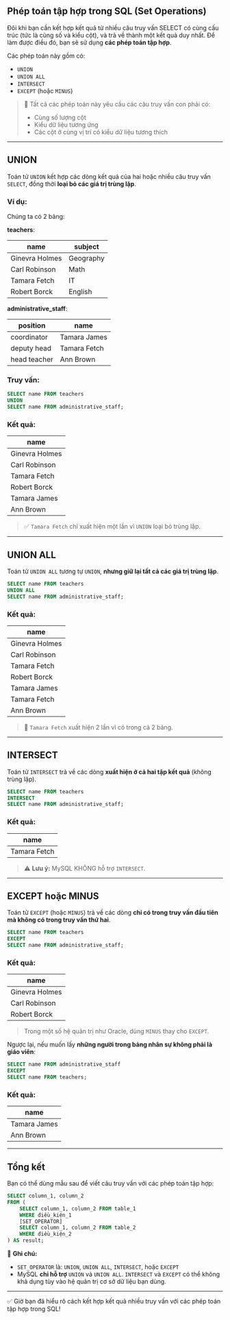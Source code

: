 ## **Phép toán tập hợp trong SQL (Set Operations)**

Đôi khi bạn cần kết hợp kết quả từ nhiều câu truy vấn SELECT có cùng cấu trúc (tức là cùng số và kiểu cột), và trả về thành một kết quả duy nhất. Để làm được điều đó, bạn sẽ sử dụng **các phép toán tập hợp**.

Các phép toán này gồm có:

* `UNION`
* `UNION ALL`
* `INTERSECT`
* `EXCEPT` (hoặc `MINUS`)

> 🔹 Tất cả các phép toán này yêu cầu các câu truy vấn con phải có:
>
> * Cùng số lượng cột
> * Kiểu dữ liệu tương ứng
> * Các cột ở cùng vị trí có kiểu dữ liệu tương thích

---

## **UNION**

Toán tử `UNION` kết hợp các dòng kết quả của hai hoặc nhiều câu truy vấn `SELECT`, đồng thời **loại bỏ các giá trị trùng lặp**.

### Ví dụ:

Chúng ta có 2 bảng:

**teachers**:

| name           | subject   |
| -------------- | --------- |
| Ginevra Holmes | Geography |
| Carl Robinson  | Math      |
| Tamara Fetch   | IT        |
| Robert Borck   | English   |

**administrative\_staff**:

| position     | name         |
| ------------ | ------------ |
| coordinator  | Tamara James |
| deputy head  | Tamara Fetch |
| head teacher | Ann Brown    |

### Truy vấn:

```sql
SELECT name FROM teachers
UNION
SELECT name FROM administrative_staff;
```

### Kết quả:

| name           |
| -------------- |
| Ginevra Holmes |
| Carl Robinson  |
| Tamara Fetch   |
| Robert Borck   |
| Tamara James   |
| Ann Brown      |

> ✅ `Tamara Fetch` chỉ xuất hiện một lần vì `UNION` loại bỏ trùng lặp.

---

## **UNION ALL**

Toán tử `UNION ALL` tương tự `UNION`, **nhưng giữ lại tất cả các giá trị trùng lặp**.

```sql
SELECT name FROM teachers
UNION ALL
SELECT name FROM administrative_staff;
```

### Kết quả:

| name           |
| -------------- |
| Ginevra Holmes |
| Carl Robinson  |
| Tamara Fetch   |
| Robert Borck   |
| Tamara James   |
| Tamara Fetch   |
| Ann Brown      |

> 🔸 `Tamara Fetch` xuất hiện 2 lần vì có trong cả 2 bảng.

---

## **INTERSECT**

Toán tử `INTERSECT` trả về các dòng **xuất hiện ở cả hai tập kết quả** (không trùng lặp).

```sql
SELECT name FROM teachers
INTERSECT
SELECT name FROM administrative_staff;
```

### Kết quả:

| name         |
| ------------ |
| Tamara Fetch |

> ⚠️ **Lưu ý:** MySQL KHÔNG hỗ trợ `INTERSECT`.

---

## **EXCEPT** hoặc **MINUS**

Toán tử `EXCEPT` (hoặc `MINUS`) trả về các dòng **chỉ có trong truy vấn đầu tiên mà không có trong truy vấn thứ hai**.

```sql
SELECT name FROM teachers
EXCEPT
SELECT name FROM administrative_staff;
```

### Kết quả:

| name           |
| -------------- |
| Ginevra Holmes |
| Carl Robinson  |
| Robert Borck   |

> Trong một số hệ quản trị như Oracle, dùng `MINUS` thay cho `EXCEPT`.

Ngược lại, nếu muốn lấy **những người trong bảng nhân sự không phải là giáo viên**:

```sql
SELECT name FROM administrative_staff
EXCEPT
SELECT name FROM teachers;
```

### Kết quả:

| name         |
| ------------ |
| Tamara James |
| Ann Brown    |

---

## **Tổng kết**

Bạn có thể dùng mẫu sau để viết câu truy vấn với các phép toán tập hợp:

```sql
SELECT column_1, column_2
FROM (
    SELECT column_1, column_2 FROM table_1
    WHERE điều_kiện_1
    [SET_OPERATOR]
    SELECT column_1, column_2 FROM table_2
    WHERE điều_kiện_2
) AS result;
```

📌 **Ghi chú:**

* `SET_OPERATOR` là: `UNION`, `UNION ALL`, `INTERSECT`, hoặc `EXCEPT`
* MySQL **chỉ hỗ trợ** `UNION` và `UNION ALL`.
  `INTERSECT` và `EXCEPT` có thể không khả dụng tùy vào hệ quản trị cơ sở dữ liệu bạn dùng.

---

✅ Giờ bạn đã hiểu rõ cách kết hợp kết quả nhiều truy vấn với các phép toán tập hợp trong SQL!
